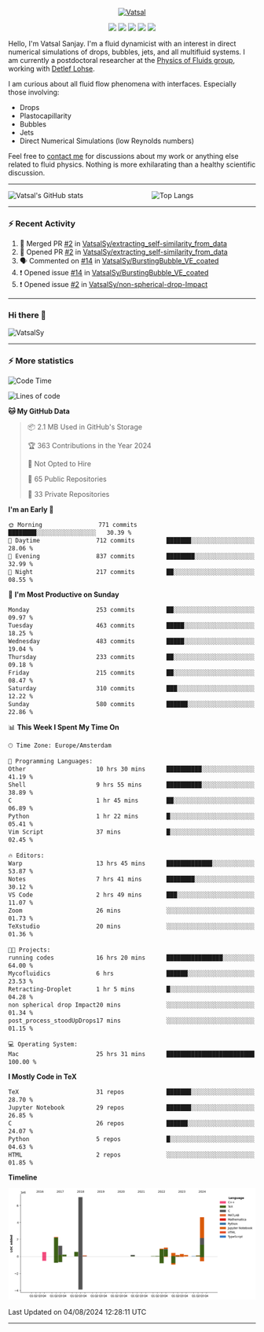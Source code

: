 <center>

[<img alt="Vatsal" width="200px" src="https://www.dropbox.com/s/dxyybgtblo8er6h/Logo_Vatsal_Vector.png?raw=1">](https://www.vatsalsanjay.com)

[<img src="https://img.shields.io/badge/googlescholar-4285F4?&style=for-the-badge&logo=googlescholar&logoColor=white">](https://scholar.google.com/citations?hl=en&user=67aQviYAAAAJ)
[<img src="https://img.shields.io/static/v1.svg?&style=for-the-badge&logo=ResearchGate&label=&message=ResearchGate&logoColor=white&color=green">](https://www.researchgate.net/profile/Vatsal-Sanjay-2)
[<img src="https://img.shields.io/badge/twitter-1DA1F2?&style=for-the-badge&logo=twitter&logoColor=white">](https://twitter.com/VatsalSanjay)
[<img src="https://img.shields.io/badge/linkedin-0A66C2?&style=for-the-badge&logo=linkedin">](https://www.linkedin.com/in/vatsalsanjay/)
[<img src="https://img.shields.io/badge/orcid-A6CE39?&style=for-the-badge&logo=orcid&logoColor=white">](https://orcid.org/0000-0002-4293-6099)

</center>

Hello, I'm Vatsal Sanjay. I'm a fluid dynamicist with an interest in direct numerical simulations of drops, bubbles, jets, and all multifluid systems. I am currently a postdoctoral researcher at the [Physics of Fluids group](https://pof.tnw.utwente.nl), working with [Detlef Lohse](https://en.wikipedia.org/wiki/Detlef_Lohse). 

I am curious about all fluid flow phenomena with interfaces. Especially those involving:

- Drops
- Plastocapillarity
- Bubbles
- Jets
- Direct Numerical Simulations (low Reynolds numbers)

Feel free to [contact me](mailto:contact@vatsalsanjay.com) for discussions about my work or anything else related to fluid physics. Nothing is more exhilarating than a healthy scientific discussion.

<!-- ![Vatsal's GitHub stats](https://github-readme-stats-xi-wine-74.vercel.app/api?username=VatsalSy&show_icons=true&theme=vision-friendly-dark)

![Top Langs](https://github-readme-stats-xi-wine-74.vercel.app/api/top-langs/?username=VatsalSy&layout=compact&theme=vision-friendly-dark) -->

---
<div style="display: flex; justify-content: space-between;">
    <img src="https://github-readme-stats-xi-wine-74.vercel.app/api?username=VatsalSy&show_icons=true&theme=vision-friendly-dark" alt="Vatsal's GitHub stats" style="width: 55%;">
    <img src="https://github-readme-stats-xi-wine-74.vercel.app/api/top-langs/?username=VatsalSy&layout=compact&theme=vision-friendly-dark" alt="Top Langs" style="width: 42%;">
</div>

---

### :zap: Recent Activity

<!--START_SECTION:activity-->
1. 🎉 Merged PR [#2](https://github.com/VatsalSy/extracting_self-similarity_from_data/pull/2) in [VatsalSy/extracting_self-similarity_from_data](https://github.com/VatsalSy/extracting_self-similarity_from_data)
2. 💪 Opened PR [#2](https://github.com/VatsalSy/extracting_self-similarity_from_data/pull/2) in [VatsalSy/extracting_self-similarity_from_data](https://github.com/VatsalSy/extracting_self-similarity_from_data)
3. 🗣 Commented on [#14](https://github.com/VatsalSy/BurstingBubble_VE_coated/issues/14#issuecomment-2261554103) in [VatsalSy/BurstingBubble_VE_coated](https://github.com/VatsalSy/BurstingBubble_VE_coated)
4. ❗ Opened issue [#14](https://github.com/VatsalSy/BurstingBubble_VE_coated/issues/14) in [VatsalSy/BurstingBubble_VE_coated](https://github.com/VatsalSy/BurstingBubble_VE_coated)
5. ❗ Opened issue [#2](https://github.com/VatsalSy/non-spherical-drop-Impact/issues/2) in [VatsalSy/non-spherical-drop-Impact](https://github.com/VatsalSy/non-spherical-drop-Impact)
<!--END_SECTION:activity-->
---

### Hi there 👋
<p align="left"> <img src="https://komarev.com/ghpvc/?username=VatsalSy&label=Profile%20views&color=orange&style=for-the-badge" alt="VatsalSy" /> </p>

---
### :zap: More statistics

<!--START_SECTION:waka-->
![Code Time](http://img.shields.io/badge/Code%20Time-57%20hrs-blue)

![Lines of code](https://img.shields.io/badge/From%20Hello%20World%20I%27ve%20Written-19.9%20million%20lines%20of%20code-blue)

**🐱 My GitHub Data** 

> 📦 2.1 MB Used in GitHub's Storage 
 > 
> 🏆 363 Contributions in the Year 2024
 > 
> 🚫 Not Opted to Hire
 > 
> 📜 65 Public Repositories 
 > 
> 🔑 33 Private Repositories 
 > 
**I'm an Early 🐤** 

```text
🌞 Morning                771 commits         ████████░░░░░░░░░░░░░░░░░   30.39 % 
🌆 Daytime                712 commits         ███████░░░░░░░░░░░░░░░░░░   28.06 % 
🌃 Evening                837 commits         ████████░░░░░░░░░░░░░░░░░   32.99 % 
🌙 Night                  217 commits         ██░░░░░░░░░░░░░░░░░░░░░░░   08.55 % 
```
📅 **I'm Most Productive on Sunday** 

```text
Monday                   253 commits         ██░░░░░░░░░░░░░░░░░░░░░░░   09.97 % 
Tuesday                  463 commits         █████░░░░░░░░░░░░░░░░░░░░   18.25 % 
Wednesday                483 commits         █████░░░░░░░░░░░░░░░░░░░░   19.04 % 
Thursday                 233 commits         ██░░░░░░░░░░░░░░░░░░░░░░░   09.18 % 
Friday                   215 commits         ██░░░░░░░░░░░░░░░░░░░░░░░   08.47 % 
Saturday                 310 commits         ███░░░░░░░░░░░░░░░░░░░░░░   12.22 % 
Sunday                   580 commits         ██████░░░░░░░░░░░░░░░░░░░   22.86 % 
```


📊 **This Week I Spent My Time On** 

```text
🕑︎ Time Zone: Europe/Amsterdam

💬 Programming Languages: 
Other                    10 hrs 30 mins      ██████████░░░░░░░░░░░░░░░   41.19 % 
Shell                    9 hrs 55 mins       ██████████░░░░░░░░░░░░░░░   38.89 % 
C                        1 hr 45 mins        ██░░░░░░░░░░░░░░░░░░░░░░░   06.89 % 
Python                   1 hr 22 mins        █░░░░░░░░░░░░░░░░░░░░░░░░   05.41 % 
Vim Script               37 mins             █░░░░░░░░░░░░░░░░░░░░░░░░   02.45 % 

🔥 Editors: 
Warp                     13 hrs 45 mins      █████████████░░░░░░░░░░░░   53.87 % 
Notes                    7 hrs 41 mins       ████████░░░░░░░░░░░░░░░░░   30.12 % 
VS Code                  2 hrs 49 mins       ███░░░░░░░░░░░░░░░░░░░░░░   11.07 % 
Zoom                     26 mins             ░░░░░░░░░░░░░░░░░░░░░░░░░   01.73 % 
TeXstudio                20 mins             ░░░░░░░░░░░░░░░░░░░░░░░░░   01.36 % 

🐱‍💻 Projects: 
running codes            16 hrs 20 mins      ████████████████░░░░░░░░░   64.00 % 
Mycofluidics             6 hrs               ██████░░░░░░░░░░░░░░░░░░░   23.53 % 
Retracting-Droplet       1 hr 5 mins         █░░░░░░░░░░░░░░░░░░░░░░░░   04.28 % 
non spherical drop Impact20 mins             ░░░░░░░░░░░░░░░░░░░░░░░░░   01.34 % 
post_process_stoodUpDrops17 mins             ░░░░░░░░░░░░░░░░░░░░░░░░░   01.15 % 

💻 Operating System: 
Mac                      25 hrs 31 mins      █████████████████████████   100.00 % 
```

**I Mostly Code in TeX** 

```text
TeX                      31 repos            ███████░░░░░░░░░░░░░░░░░░   28.70 % 
Jupyter Notebook         29 repos            ███████░░░░░░░░░░░░░░░░░░   26.85 % 
C                        26 repos            ██████░░░░░░░░░░░░░░░░░░░   24.07 % 
Python                   5 repos             █░░░░░░░░░░░░░░░░░░░░░░░░   04.63 % 
HTML                     2 repos             ░░░░░░░░░░░░░░░░░░░░░░░░░   01.85 % 
```



**Timeline**

![Lines of Code chart](https://raw.githubusercontent.com/VatsalSy/VatsalSy/main/assets/bar_graph.png)


 Last Updated on 04/08/2024 12:28:11 UTC
<!--END_SECTION:waka-->
---
